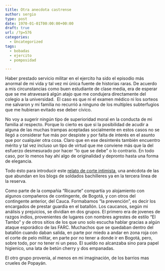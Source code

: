 ```yaml
---
title: Otra anecdota castrense
author: sergio
type: post
date: 1970-01-01T00:00:00+00:00
draft: true
url: /?p=576
categories:
  - Uncategorized
tags:
  - bobadas
  - ejercito
  - pomposidad

---
```

Haber prestado servicio militar en el ejercito ha sido el episodio más anormal de mi vida y tal vez mi única fuente de historias raras. De acuerdo a mis circunstancias como buen estudiante de clase media, era de esperar que se me atravesará algún atajo que me condujera directamente del colegio a la universidad.  El caso es que ni el examen médico ni los sorteos me salvaron y mi familia no recurrió a ninguno de los multiples subterfugios que me hubieran evitado ese deber cívico.

No voy a sugerir ningún tipo de superioridad moral en la conducta de mi familia al respecto. Porque lo cierto es que si la posibilidad de acudir a alguna de las muchas trampas aceptadas socialmente en estos casos no se llegó a considerar fue más por despiste y por falta de interés en el asunto que por cualquier otra cosa. Claro que en ese desinterés también encuentro mérito y tal vez incluso un tipo de virtud que me conviene más que la del esfuerzo desmesurado por hacer &#8220;lo que se debe&#8221; o lo contrario. En todo caso, por lo menos hay ahí algo de originalidad y depronto hasta una forma de elegancia.

Todo ésto para introducir este [relato de corte intimista][1], una anécdota de las que abundan en los blogs de soldados bachilleres ya en la tercera linea de la reserva.

Como parte de la compañia &#8220;Ricaurte&#8221; compartía yo alojamiento con algunos compañeros de contingente, de Bogotá, y con otros del contingente anterior, del Cauca. Formabamos &#8220;la prevención&#8221;, es decir los encargados de prestar guardia en el batallón. Los caucanos, según mi análisis y prejuicios, se dividían en dos grupos. El primero era de jovenes de razgos indios, provenientes de lugares con nombres agrestes de estilo &#8220;El Tambo&#8221; y de otros sitios de los que uno solo escucha hablar gracias a algún ataque esporádico de las FARC. Muchachos que se quedaban dentro del batallón cuando daban salida, en parte por miedo a andar en zona roja con el corte de pelo militar, en parte por no tener a donde ir en Bogotá, pero, sobre todo, por no tener ni un peso. El sueldo no alcanzaba sino para papel higienico, una lata de betún cherry y dos empanadas.

El otro grupo provenia, al menos en mi imaginación, de los barrios mas crueles de Popayán.

 [1]: http://yo-mi-mio.tumblr.com/post/28265693122/4-7